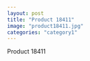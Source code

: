 ```yaml
---
layout: post
title: "Product 18411"
image: "product18411.jpg"
categories: "category1"
---
```

Product 18411
